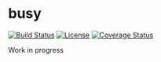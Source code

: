 # busy

[![Build Status](https://travis-ci.org/viajobien/busy.svg?branch=master)](https://travis-ci.org/viajobien/busy)
[![License](http://img.shields.io/:license-Apache%202-red.svg)](http://www.apache.org/licenses/LICENSE-2.0.txt)
[![Coverage Status](https://coveralls.io/repos/github/viajobien/busy/badge.svg?branch=master)](https://coveralls.io/github/viajobien/busy?branch=master)

Work in progress

